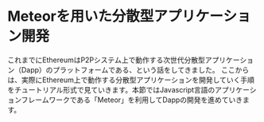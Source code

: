 # Meteorを用いた分散型アプリケーション開発

これまでにEthereumはP2Pシステム上で動作する次世代分散型アプリケーション（Dapp）のプラットフォームである、という話をしてきました。 ここからは、実際にEthereum上で動作する分散型アプリケーションを開発していく手順をチュートリアル形式で見ていきます。本節ではJavascript言語のアプリケーションフレームワークである「Meteor」を利用してDappの開発を進めていきます。

